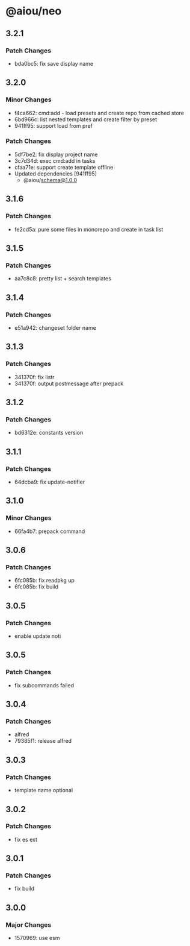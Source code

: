 # @aiou/neo

## 3.2.1

### Patch Changes

- bda0bc5: fix save display name

## 3.2.0

### Minor Changes

- f4ca662: cmd:add - load presets and create repo from cached store
- 6bd966c: list nested templates and create filter by preset
- 941ff95: support load from pref

### Patch Changes

- 5df7be2: fix display project name
- 3c7d34d: exec cmd:add in tasks
- cfaa71e: support create template offline
- Updated dependencies [941ff95]
  - @aiou/schema@1.0.0

## 3.1.6

### Patch Changes

- fe2cd5a: pure some files in monorepo and create in task list

## 3.1.5

### Patch Changes

- aa7c8c8: pretty list + search templates

## 3.1.4

### Patch Changes

- e51a942: changeset folder name

## 3.1.3

### Patch Changes

- 341370f: fix listr
- 341370f: output postmessage after prepack

## 3.1.2

### Patch Changes

- bd6312e: constants version

## 3.1.1

### Patch Changes

- 64dcba9: fix update-notifier

## 3.1.0

### Minor Changes

- 66fa4b7: prepack command

## 3.0.6

### Patch Changes

- 6fc085b: fix readpkg up
- 6fc085b: fix build

## 3.0.5

### Patch Changes

- enable update noti

## 3.0.5

### Patch Changes

- fix subcommands failed

## 3.0.4

### Patch Changes

- alfred
- 79385f1: release alfred

## 3.0.3

### Patch Changes

- template name optional

## 3.0.2

### Patch Changes

- fix es ext

## 3.0.1

### Patch Changes

- fix build

## 3.0.0

### Major Changes

- 1570969: use esm
